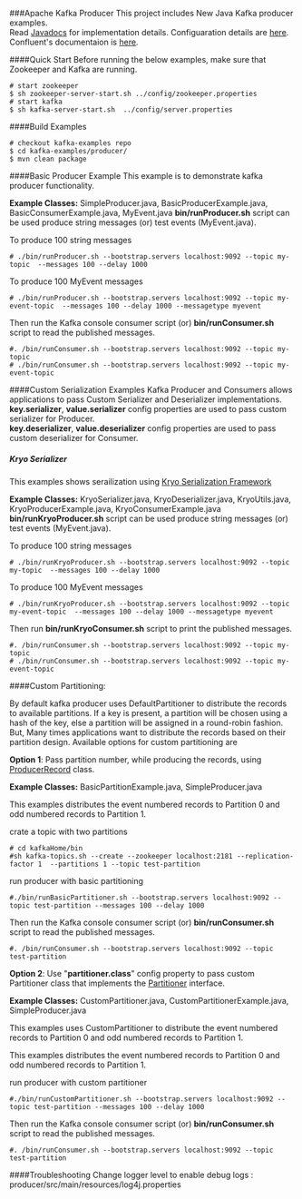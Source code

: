 ###Apache Kafka Producer
This project includes New Java Kafka producer examples.  
Read [Javadocs](https://kafka.apache.org/090/javadoc/index.html?org/apache/kafka/clients/producer/KafkaProducer.html) for implementation details. Configuaration details are [here](http://kafka.apache.org/documentation.html#producerconfigs). Confluent's documentaion is 
[here](http://docs.confluent.io/2.0.1/clients/producer.html).

####Quick Start
Before running the below examples, make sure that Zookeeper and Kafka are running.

```shell
# start zookeeper
$ sh zookeeper-server-start.sh ../config/zookeeper.properties
# start kafka
$ sh kafka-server-start.sh  ../config/server.properties
```
####Build Examples

```shell
# checkout kafka-examples repo
$ cd kafka-examples/producer/
$ mvn clean package
```

####Basic Producer Example
This example is to demonstrate kafka producer functionality.

**Example Classes:** SimpleProducer.java, BasicProducerExample.java, BasicConsumerExample.java, MyEvent.java              **bin/runProducer.sh** script can be used produce string messages (or) test events (MyEvent.java). 
 
 To produce 100 string messages

 ```shell
 # ./bin/runProducer.sh --bootstrap.servers localhost:9092 --topic my-topic  --messages 100 --delay 1000 
 ```

 To produce 100 MyEvent messages

```shell
# ./bin/runProducer.sh --bootstrap.servers localhost:9092 --topic my-event-topic  --messages 100 --delay 1000 --messagetype myevent
```

Then run the Kafka console consumer script (or) **bin/runConsumer.sh** script to read the published messages.

```shell
#. /bin/runConsumer.sh --bootstrap.servers localhost:9092 --topic my-topic
# ./bin/runConsumer.sh --bootstrap.servers localhost:9092 --topic my-event-topic
```

####Custom Serialization Examples
Kafka Producer and Consumers allows applications to pass Custom Serializer and Deserializer implementations.
**key.serializer**, **value.serializer** config properties are used to pass custom serializer for Producer.  
**key.deserializer**, **value.deserializer** config properties are used to pass custom deserializer for Consumer.

##### Kryo Serializer
This examples shows serailization using [Kryo Serialization Framework](https://github.com/EsotericSoftware/kryo)

**Example Classes:** KryoSerializer.java, KryoDeserializer.java, KryoUtils.java, KryoProducerExample.java, KryoConsumerExample.java  
**bin/runKryoProducer.sh** script can be used produce string messages (or) test events (MyEvent.java). 
 
 To produce 100 string messages

 ```shell
 # ./bin/runKryoProducer.sh --bootstrap.servers localhost:9092 --topic my-topic  --messages 100 --delay 1000 
 ```

 To produce 100 MyEvent messages

```shell
# ./bin/runKryoProducer.sh --bootstrap.servers localhost:9092 --topic my-event-topic  --messages 100 --delay 1000 --messagetype myevent
```

Then run **bin/runKryoConsumer.sh** script to print the published messages.

```shell
#. /bin/runConsumer.sh --bootstrap.servers localhost:9092 --topic my-topic
# ./bin/runConsumer.sh --bootstrap.servers localhost:9092 --topic my-event-topic
```
####Custom Partitioning: 

By default kafka producer uses DefaultPartitioner to distribute the records to available partitions.
If a key is present, a partition will be chosen using a hash of the key, else a partition will be
assigned in a round-robin fashion. But, Many times applications want to distribute the records
based on their partition design. Available options for custom partitioning are

**Option 1**: Pass partition number, while producing the records, using [ProducerRecord](https://kafka.apache.org/090/javadoc/org/apache/kafka/clients/producer/ProducerRecord.html) class.

**Example Classes:** BasicPartitionExample.java, SimpleProducer.java

This examples distributes the event numbered records to Partition 0 and odd numbered records to Partition 1.

crate a topic with two partitions

 ```shell
# cd kafkaHome/bin
#sh kafka-topics.sh --create --zookeeper localhost:2181 --replication-factor 1  --partitions 1 --topic test-partition
 ```

run producer with basic partitioning

 ```shell
#./bin/runBasicPartitioner.sh --bootstrap.servers localhost:9092 --topic test-partition --messages 100 --delay 1000 
 ```

Then run the Kafka console consumer script (or) **bin/runConsumer.sh** script to read the published messages.

```shell
#. /bin/runConsumer.sh --bootstrap.servers localhost:9092 --topic test-partition

```


**Option 2**: Use "**partitioner.class**" config property to pass custom Partitioner class that implements the [Partitioner](https://kafka.apache.org/090/javadoc/org/apache/kafka/clients/producer/Partitioner.html) interface.

**Example Classes:** CustomPartitioner.java, CustomPartitionerExample.java, SimpleProducer.java

This examples uses CustomPartitioner to distribute the event numbered records to Partition 0 and odd numbered records to Partition 1.

This examples distributes the event numbered records to Partition 0 and odd numbered records to Partition 1.

run producer with custom partitioner

```shell
#./bin/runCustomPartitioner.sh --bootstrap.servers localhost:9092 --topic test-partition --messages 100 --delay 1000 
```

Then run the Kafka console consumer script (or) **bin/runConsumer.sh** script to read the published messages.

```shell
#. /bin/runConsumer.sh --bootstrap.servers localhost:9092 --topic test-partition
```
####Troubleshooting
Change logger level to enable debug logs : producer/src/main/resources/log4j.properties



